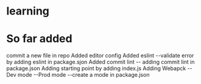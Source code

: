 # learning
#   So far added
commit a new file in repo
Added editor config
Added eslint
--validate  error by adding eslint in package.sjon
Added commit lint
-- adding commit lint in package.json
Adding starting point by adding index.js
Adding Webapck
--Dev mode
--Prod mode
--create a mode in package.json
